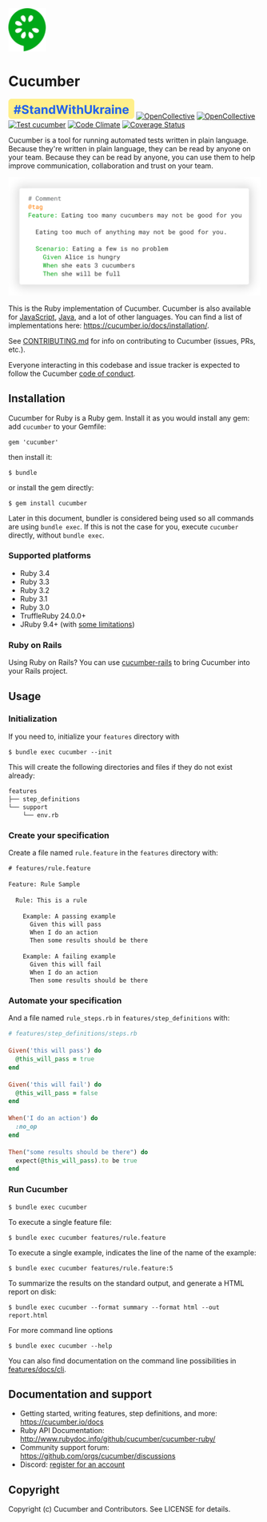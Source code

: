 <img src="docs/img/logo.svg" alt="" width="75" />

# Cucumber

[![Stand With Ukraine](https://raw.githubusercontent.com/vshymanskyy/StandWithUkraine/main/badges/StandWithUkraine.svg)](https://vshymanskyy.github.io/StandWithUkraine)
[![OpenCollective](https://opencollective.com/cucumber/backers/badge.svg)](https://opencollective.com/cucumber)
[![OpenCollective](https://opencollective.com/cucumber/sponsors/badge.svg)](https://opencollective.com/cucumber)
[![Test cucumber](https://github.com/cucumber/cucumber-ruby/actions/workflows/test.yaml/badge.svg)](https://github.com/cucumber/cucumber-ruby/actions/workflows/test.yaml)
[![Code Climate](https://codeclimate.com/github/cucumber/cucumber-ruby.svg)](https://codeclimate.com/github/cucumber/cucumber-ruby)
[![Coverage Status](https://coveralls.io/repos/cucumber/cucumber-ruby/badge.svg?branch=main)](https://coveralls.io/r/cucumber/cucumber-ruby?branch=main)

Cucumber is a tool for running automated tests written in plain language. Because they're
written in plain language, they can be read by anyone on your team. Because they can be
read by anyone, you can use them to help improve communication, collaboration and trust on
your team.

<img src="docs/img/gherkin-example.png" alt="Cucumber Gherkin Example" width="728" />

This is the Ruby implementation of Cucumber. Cucumber is also available for [JavaScript](https://github.com/cucumber/cucumber-js),
[Java](https://github.com/cucumber/cucumber-jvm), and a lot of other languages. You can find a list of implementations here: https://cucumber.io/docs/installation/.

See [CONTRIBUTING.md](CONTRIBUTING.md) for info on contributing to Cucumber (issues, PRs, etc.).

Everyone interacting in this codebase and issue tracker is expected to follow the
Cucumber [code of conduct](https://cucumber.io/conduct).

## Installation

Cucumber for Ruby is a Ruby gem. Install it as you would install any gem: add
`cucumber` to your Gemfile:

    gem 'cucumber'

then install it:

    $ bundle

or install the gem directly:

    $ gem install cucumber

Later in this document, bundler is considered being used so all commands are using
`bundle exec`. If this is not the case for you, execute `cucumber` directly, without
`bundle exec`.

### Supported platforms

- Ruby 3.4
- Ruby 3.3
- Ruby 3.2
- Ruby 3.1
- Ruby 3.0
- TruffleRuby 24.0.0+
- JRuby 9.4+ (with [some limitations](https://github.com/cucumber/cucumber-ruby/blob/main/docs/jruby-limitations.md))

### Ruby on Rails

Using Ruby on Rails? You can use [cucumber-rails](https://github.com/cucumber/cucumber-rails) to bring Cucumber into your Rails project.

## Usage

### Initialization

If you need to, initialize your `features` directory with

    $ bundle exec cucumber --init

This will create the following directories and files if they do not exist already:

    features
    ├── step_definitions
    └── support
        └── env.rb

### Create your specification

Create a file named `rule.feature` in the `features` directory with:

```gherkin
# features/rule.feature

Feature: Rule Sample

  Rule: This is a rule

    Example: A passing example
      Given this will pass
      When I do an action
      Then some results should be there

    Example: A failing example
      Given this will fail
      When I do an action
      Then some results should be there
```

### Automate your specification

And a file named `rule_steps.rb` in `features/step_definitions` with:

```ruby
# features/step_definitions/steps.rb

Given('this will pass') do
  @this_will_pass = true
end

Given('this will fail') do
  @this_will_pass = false
end

When('I do an action') do
  :no_op
end

Then("some results should be there") do
  expect(@this_will_pass).to be true
end
```

### Run Cucumber

    $ bundle exec cucumber

To execute a single feature file:

    $ bundle exec cucumber features/rule.feature

To execute a single example, indicates the line of the name of the example:

    $ bundle exec cucumber features/rule.feature:5

To summarize the results on the standard output, and generate a HTML report on disk:

    $ bundle exec cucumber --format summary --format html --out report.html

For more command line options

    $ bundle exec cucumber --help

You can also find documentation on the command line possibilities in [features/docs/cli](features/docs/cli).

## Documentation and support

- Getting started, writing features, step definitions, and more: https://cucumber.io/docs
- Ruby API Documentation: http://www.rubydoc.info/github/cucumber/cucumber-ruby/
- Community support forum: https://github.com/orgs/cucumber/discussions
- Discord: [register for an account](https://cucumber.io/docs/community/get-in-touch#discord)

## Copyright

Copyright (c) Cucumber and Contributors. See LICENSE for details.

